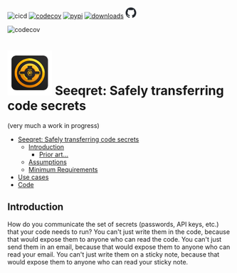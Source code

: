 
![cicd](https://github.com/thebjorn/seeqret/actions/workflows/ci.yml/badge.svg)
[![codecov](https://codecov.io/gh/thebjorn/seeqret/graph/badge.svg?token=5PQOZLTSYD)](https://codecov.io/gh/thebjorn/seeqret)
[![pypi](https://img.shields.io/pypi/v/seeqret?label=pypi%20seeqret)](https://pypi.org/project/seeqret/)
[![downloads](https://pepy.tech/badge/seeqret)](https://pepy.tech/project/seeqret)
<a href="https://github.com/thebjorn/seeqret"><img src="github-mark/github-mark.png" width="25" height="25"></a>

![codecov](https://codecov.io/gh/thebjorn/seeqret/graphs/sunburst.svg?token=5PQOZLTSYD)

# <img src="seeqret-logo-256.png" width=100> Seeqret: Safely transferring code secrets
(very much a work in progress)


<!-- @import "[TOC]" {cmd="toc" depthFrom=1 depthTo=6 orderedList=false} -->

<!-- code_chunk_output -->

- [Seeqret: Safely transferring code secrets](#seeqret-safely-transferring-code-secrets)
  - [Introduction](#introduction)
    - [Prior art...](#prior-art)
  - [Assumptions](#assumptions)
  - [Minimum Requirements](#minimum-requirements)
- [Use cases](#use-cases)
- [Code](#code)

<!-- /code_chunk_output -->


## Introduction

How do you communicate the set of secrets (passwords, API keys, etc.) that your code needs to run? You can't just write them in the code, because that would expose them to anyone who can read the code. You can't just send them in an email, because that would expose them to anyone who can read your email. You can't just write them on a sticky note, because that would expose them to anyone who can read your sticky note.
